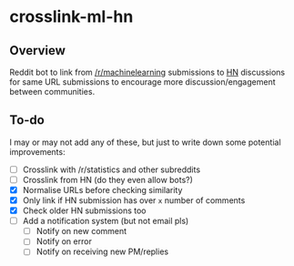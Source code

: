 # crosslink-ml-hn

## Overview

Reddit bot to link from [/r/machinelearning](https://www.reddit.com/r/MachineLearning/) submissions to [HN](https://news.ycombinator.com/news) discussions for same URL submissions to encourage more discussion/engagement between communities.


## To-do

I may or may not add any of these, but just to write down some potential improvements:
- [ ] Crosslink with /r/statistics and other subreddits
- [ ] Crosslink from HN (do they even allow bots?)
- [x] Normalise URLs before checking similarity
- [x] Only link if HN submission has over `x` number of comments
- [x] Check older HN submissions too
- [ ] Add a notification system (but not email pls)
    - [ ] Notify on new comment
    - [ ] Notify on error
    - [ ] Notify on receiving new PM/replies
